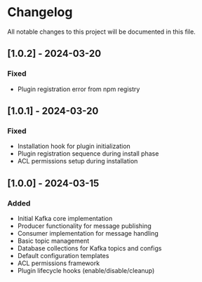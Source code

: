 # Changelog

All notable changes to this project will be documented in this file.

## [1.0.2] - 2024-03-20

### Fixed
- Plugin registration error from npm registry

## [1.0.1] - 2024-03-20

### Fixed
- Installation hook for plugin initialization
- Plugin registration sequence during install phase
- ACL permissions setup during installation

## [1.0.0] - 2024-03-15

### Added
- Initial Kafka core implementation
- Producer functionality for message publishing
- Consumer implementation for message handling
- Basic topic management
- Database collections for Kafka topics and configs
- Default configuration templates
- ACL permissions framework
- Plugin lifecycle hooks (enable/disable/cleanup)
